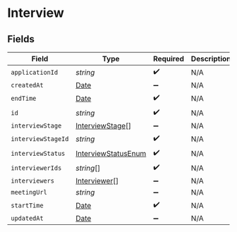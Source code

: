 # Interview


## Fields

| Field                                                                                         | Type                                                                                          | Required                                                                                      | Description                                                                                   |
| --------------------------------------------------------------------------------------------- | --------------------------------------------------------------------------------------------- | --------------------------------------------------------------------------------------------- | --------------------------------------------------------------------------------------------- |
| `applicationId`                                                                               | *string*                                                                                      | :heavy_check_mark:                                                                            | N/A                                                                                           |
| `createdAt`                                                                                   | [Date](https://developer.mozilla.org/en-US/docs/Web/JavaScript/Reference/Global_Objects/Date) | :heavy_minus_sign:                                                                            | N/A                                                                                           |
| `endTime`                                                                                     | [Date](https://developer.mozilla.org/en-US/docs/Web/JavaScript/Reference/Global_Objects/Date) | :heavy_check_mark:                                                                            | N/A                                                                                           |
| `id`                                                                                          | *string*                                                                                      | :heavy_check_mark:                                                                            | N/A                                                                                           |
| `interviewStage`                                                                              | [InterviewStage](../../models/shared/interviewstage.md)[]                                     | :heavy_minus_sign:                                                                            | N/A                                                                                           |
| `interviewStageId`                                                                            | *string*                                                                                      | :heavy_check_mark:                                                                            | N/A                                                                                           |
| `interviewStatus`                                                                             | [InterviewStatusEnum](../../models/shared/interviewstatusenum.md)                             | :heavy_check_mark:                                                                            | N/A                                                                                           |
| `interviewerIds`                                                                              | *string*[]                                                                                    | :heavy_check_mark:                                                                            | N/A                                                                                           |
| `interviewers`                                                                                | [Interviewer](../../models/shared/interviewer.md)[]                                           | :heavy_minus_sign:                                                                            | N/A                                                                                           |
| `meetingUrl`                                                                                  | *string*                                                                                      | :heavy_minus_sign:                                                                            | N/A                                                                                           |
| `startTime`                                                                                   | [Date](https://developer.mozilla.org/en-US/docs/Web/JavaScript/Reference/Global_Objects/Date) | :heavy_check_mark:                                                                            | N/A                                                                                           |
| `updatedAt`                                                                                   | [Date](https://developer.mozilla.org/en-US/docs/Web/JavaScript/Reference/Global_Objects/Date) | :heavy_minus_sign:                                                                            | N/A                                                                                           |
